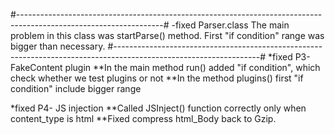 #------------------------------------------------------------------------------------------------------------------#
-fixed Parser.class
The main problem in this class was startParse() method. First "if condition" range was bigger than necessary. 
#------------------------------------------------------------------------------------------------------------------#
*fixed P3-FakeContent plugin
	**In the main method run() added "if condition", which check whether we test plugins or not
	**In the method plugins() first "if condition" include bigger range 

*fixed P4- JS injection
    **Called JSInject() function correctly only when content_type is html
    **Fixed compress html_Body back to Gzip.	
